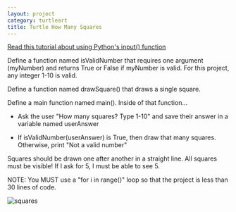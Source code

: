 ```yaml
---
layout: project
category: turtleart
title: Turtle How Many Squares
---
```

[Read this tutorial about using Python's input() function](https://www.w3schools.com/python/ref_func_input.asp)

Define a function named isValidNumber that requires one argument (myNumber) and returns True or False if myNumber is valid. For this project, any integer 1-10 is valid.

Define a function named drawSquare() that draws a single square.

Define a main function named main(). Inside of that function...

  - Ask the user "How many squares? Type 1-10" and save their answer in a variable named userAnswer

  - If isValidNumber(userAnswer) is True, then draw that many squares. Otherwise, print "Not a valid number"

Squares should be drawn one after another in a straight line. All squares must be visible! If I ask for 5, I must be able to see 5.

NOTE: You MUST use a "for i in range()" loop so that the project is less than 30 lines of code.

![squares](/apcsp/turtleart/squares.jpg)
